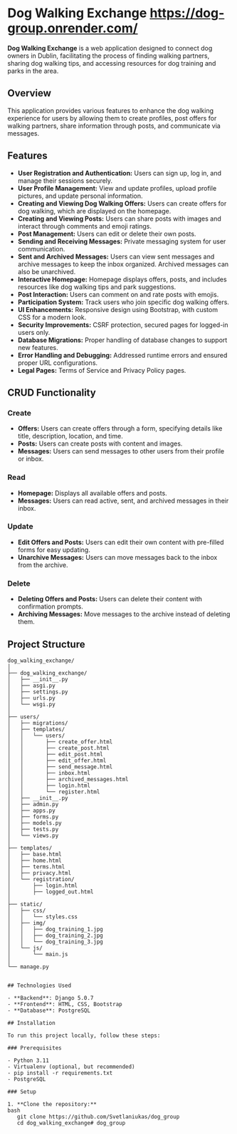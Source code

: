 
# Dog Walking Exchange https://dog-group.onrender.com/

**Dog Walking Exchange** is a web application designed to connect dog owners in Dublin, facilitating the process of finding walking partners, sharing dog walking tips, and accessing resources for dog training and parks in the area.

## Overview

This application provides various features to enhance the dog walking experience for users by allowing them to create profiles, post offers for walking partners, share information through posts, and communicate via messages.

## Features

- **User Registration and Authentication:** Users can sign up, log in, and manage their sessions securely.
- **User Profile Management:** View and update profiles, upload profile pictures, and update personal information.
- **Creating and Viewing Dog Walking Offers:** Users can create offers for dog walking, which are displayed on the homepage.
- **Creating and Viewing Posts:** Users can share posts with images and interact through comments and emoji ratings.
- **Post Management:** Users can edit or delete their own posts.
- **Sending and Receiving Messages:** Private messaging system for user communication.
- **Sent and Archived Messages:** Users can view sent messages and archive messages to keep the inbox organized. Archived messages can also be unarchived.
- **Interactive Homepage:** Homepage displays offers, posts, and includes resources like dog walking tips and park suggestions.
- **Post Interaction:** Users can comment on and rate posts with emojis.
- **Participation System:** Track users who join specific dog walking offers.
- **UI Enhancements:** Responsive design using Bootstrap, with custom CSS for a modern look.
- **Security Improvements:** CSRF protection, secured pages for logged-in users only.
- **Database Migrations:** Proper handling of database changes to support new features.
- **Error Handling and Debugging:** Addressed runtime errors and ensured proper URL configurations.
- **Legal Pages:** Terms of Service and Privacy Policy pages.

## CRUD Functionality

### Create

- **Offers:** Users can create offers through a form, specifying details like title, description, location, and time.
- **Posts:** Users can create posts with content and images.
- **Messages:** Users can send messages to other users from their profile or inbox.

### Read

- **Homepage:** Displays all available offers and posts.
- **Messages:** Users can read active, sent, and archived messages in their inbox.

### Update

- **Edit Offers and Posts:** Users can edit their own content with pre-filled forms for easy updating.
- **Unarchive Messages:** Users can move messages back to the inbox from the archive.

### Delete

- **Deleting Offers and Posts:** Users can delete their content with confirmation prompts.
- **Archiving Messages:** Move messages to the archive instead of deleting them.

## Project Structure

```plaintext
dog_walking_exchange/
│
├── dog_walking_exchange/
│   ├── __init__.py
│   ├── asgi.py
│   ├── settings.py
│   ├── urls.py
│   └── wsgi.py
│
├── users/
│   ├── migrations/
│   ├── templates/
│   │   └── users/
│   │       ├── create_offer.html
│   │       ├── create_post.html
│   │       ├── edit_post.html
│   │       ├── edit_offer.html
│   │       ├── send_message.html
│   │       ├── inbox.html
│   │       ├── archived_messages.html
│   │       ├── login.html  
│   │       └── register.html
│   ├── __init__.py
│   ├── admin.py
│   ├── apps.py
│   ├── forms.py
│   ├── models.py
│   ├── tests.py
│   └── views.py
│
├── templates/
│   ├── base.html
│   ├── home.html
│   ├── terms.html
│   ├── privacy.html
│   └── registration/
│       ├── login.html
│       ├── logged_out.html  
│
├── static/
│   ├── css/
│   │   └── styles.css
│   ├── img/
│   │   ├── dog_training_1.jpg
│   │   ├── dog_training_2.jpg
│   │   └── dog_training_3.jpg
│   └── js/
│       └── main.js
│
└── manage.py


## Technologies Used

- **Backend**: Django 5.0.7
- **Frontend**: HTML, CSS, Bootstrap
- **Database**: PostgreSQL

## Installation

To run this project locally, follow these steps:

### Prerequisites

- Python 3.11
- Virtualenv (optional, but recommended)
- pip install -r requirements.txt
- PostgreSQL

### Setup

1. **Clone the repository:**
bash
   git clone https://github.com/Svetlaniukas/dog_group
   cd dog_walking_exchange# dog_group
